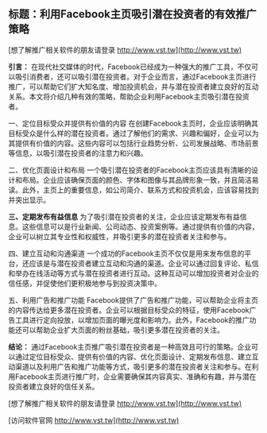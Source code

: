 ## **标题：利用Facebook主页吸引潜在投资者的有效推广策略**

[想了解推广相关软件的朋友请登录 http://www.vst.tw](http://www.vst.tw)

**引言：**
在现代社交媒体的时代，Facebook已经成为一种强大的推广工具，不仅可以吸引消费者，还可以吸引潜在投资者。对于企业而言，通过Facebook主页进行推广，可以帮助它们扩大知名度、增加投资机会，并与潜在投资者建立良好的互动关系。本文将介绍几种有效的策略，帮助企业利用Facebook主页吸引潜在投资者。

一、定位目标受众并提供有价值的内容
在创建Facebook主页时，企业应该明确其目标受众是什么样的潜在投资者。通过了解他们的需求、兴趣和偏好，企业可以为其提供有价值的内容。这些内容可以包括行业趋势分析、公司发展战略、市场前景等信息，以吸引潜在投资者的注意力和兴趣。

二、优化页面设计和布局
一个吸引潜在投资者的Facebook主页应该具有清晰的设计和布局。企业应该确保页面的颜色、字体和图像与其品牌形象一致，并且简洁易读。此外，主页上的重要信息，如公司简介、联系方式和投资机会，应该容易找到并突出显示。

**三、定期发布有益信息**
为了吸引潜在投资者的关注，企业应该定期发布有益信息。这些信息可以是行业新闻、公司动态、投资案例等。通过提供有价值的内容，企业可以树立其专业性和权威性，并吸引更多的潜在投资者关注和参与。

四、建立互动和沟通渠道
一个成功的Facebook主页不仅仅是用来发布信息的平台，还应该是与潜在投资者建立互动和沟通的渠道。企业可以通过回复评论、私信和举办在线活动等方式与潜在投资者进行互动。这种互动可以增加投资者对企业的信任感，并促使他们更积极地参与到投资决策中。

五、利用广告和推广功能
Facebook提供了广告和推广功能，可以帮助企业将主页的内容传达给更多潜在投资者。企业可以根据目标受众的特征，使用Facebook广告工具进行定向投放，以增加页面的曝光度和影响力。此外，Facebook的推广功能还可以帮助企业扩大页面的粉丝基础，吸引更多潜在投资者的关注。

**结论：**
通过Facebook主页推广吸引潜在投资者是一种高效且可行的策略。企业可以通过定位目标受众、提供有价值的内容、优化页面设计、定期发布信息、建立互动渠道以及利用广告和推广功能等方式，吸引更多的潜在投资者关注和参与。在利用Facebook主页进行推广时，企业需要确保其内容真实、准确和有趣，并与潜在投资者建立良好的信任关系。

[想了解推广相关软件的朋友请登录 http://www.vst.tw](http://www.vst.tw)


[访问软件官网 http://www.vst.tw](http://www.vst.tw)
